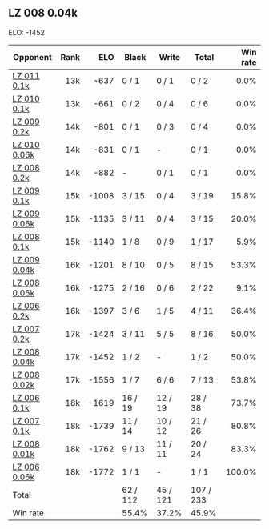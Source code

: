 ## LZ 008 0.04k ##

ELO: -1452

Opponent | Rank | ELO | Black | Write | Total | Win rate
---------|-----:|----:|-------|-------|-------|-------:
[LZ 011 0.1k](LZ%20011%200.1k.md) | 13k | -637 | 0 / 1 | 0 / 1 | 0 / 2 | 0.0%
[LZ 010 0.1k](LZ%20010%200.1k.md) | 13k | -661 | 0 / 2 | 0 / 4 | 0 / 6 | 0.0%
[LZ 009 0.2k](LZ%20009%200.2k.md) | 14k | -801 | 0 / 1 | 0 / 3 | 0 / 4 | 0.0%
[LZ 010 0.06k](LZ%20010%200.06k.md) | 14k | -831 | 0 / 1 | - | 0 / 1 | 0.0%
[LZ 008 0.2k](LZ%20008%200.2k.md) | 14k | -882 | - | 0 / 1 | 0 / 1 | 0.0%
[LZ 009 0.1k](LZ%20009%200.1k.md) | 15k | -1008 | 3 / 15 | 0 / 4 | 3 / 19 | 15.8%
[LZ 009 0.06k](LZ%20009%200.06k.md) | 15k | -1135 | 3 / 11 | 0 / 4 | 3 / 15 | 20.0%
[LZ 008 0.1k](LZ%20008%200.1k.md) | 15k | -1140 | 1 / 8 | 0 / 9 | 1 / 17 | 5.9%
[LZ 009 0.04k](LZ%20009%200.04k.md) | 16k | -1201 | 8 / 10 | 0 / 5 | 8 / 15 | 53.3%
[LZ 008 0.06k](LZ%20008%200.06k.md) | 16k | -1275 | 2 / 16 | 0 / 6 | 2 / 22 | 9.1%
[LZ 006 0.2k](LZ%20006%200.2k.md) | 16k | -1397 | 3 / 6 | 1 / 5 | 4 / 11 | 36.4%
[LZ 007 0.2k](LZ%20007%200.2k.md) | 17k | -1424 | 3 / 11 | 5 / 5 | 8 / 16 | 50.0%
[LZ 008 0.04k](LZ%20008%200.04k.md) | 17k | -1452 | 1 / 2 | - | 1 / 2 | 50.0%
[LZ 008 0.02k](LZ%20008%200.02k.md) | 17k | -1556 | 1 / 7 | 6 / 6 | 7 / 13 | 53.8%
[LZ 006 0.1k](LZ%20006%200.1k.md) | 18k | -1619 | 16 / 19 | 12 / 19 | 28 / 38 | 73.7%
[LZ 007 0.1k](LZ%20007%200.1k.md) | 18k | -1739 | 11 / 14 | 10 / 12 | 21 / 26 | 80.8%
[LZ 008 0.01k](LZ%20008%200.01k.md) | 18k | -1762 | 9 / 13 | 11 / 11 | 20 / 24 | 83.3%
[LZ 006 0.06k](LZ%20006%200.06k.md) | 18k | -1772 | 1 / 1 | - | 1 / 1 | 100.0%
Total | | | 62 / 112 | 45 / 121 | 107 / 233 | 
Win rate| | | 55.4% | 37.2% | 45.9% | 
